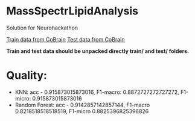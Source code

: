 # MassSpectrLipidAnalysis
Solution for Neurohackathon

[Train data from CoBrain](https://app.cobrain.io/datasets/a5963cf4-dbb9-41a8-84cc-1e255dc6d871)
[Test data from CoBrain](https://app.cobrain.io/datasets/0e87ce1f-3eb2-4d2f-8855-edf49adc3c63)

**Train and test data should be unpacked directly train/ and test/ folders.**

# Quality:
* KNN: acc - 0.915873015873016, F1-macro: 0.8872727272727272, F1-micro: 0.915873015873016
* Random Forest: acc - 0.9142857142857144, F1-macro 0.8218518518518519, F1-micro 0.8825396825396826
